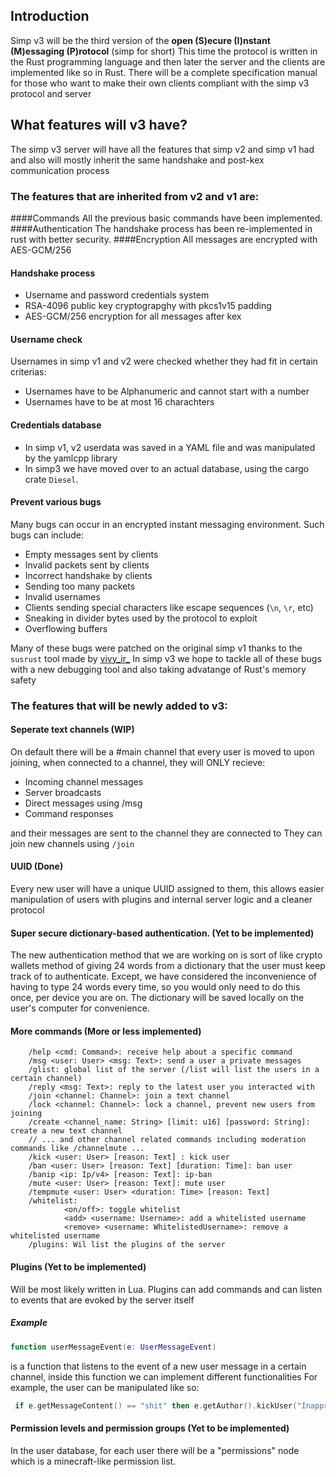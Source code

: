 ## Introduction
Simp v3 will be the third version of the **open (S)ecure (I)nstant (M)essaging (P)rotocol** (simp for short)
This time the protocol is written in the Rust programming language and then later the server and the clients are implemented like so in Rust.
There will be a complete specification manual for those who want to make their own clients compliant with the simp v3 protocol and server

## What features will v3 have?
The simp v3 server will have all the features that simp v2 and simp v1 had and also will mostly inherit the same handshake and post-kex communication process

### The features that are inherited from v2 and v1 are:
####Commands
All the previous basic commands have been implemented.
####Authentication
The handshake process has been re-implemented in rust with better security.
####Encryption
All messages are encrypted with AES-GCM/256

#### Handshake process
- Username and password credentials system
- RSA-4096 public key cryptograpghy with pkcs1v15 padding
- AES-GCM/256 encryption for all messages after kex

#### Username check
Usernames in simp v1 and v2 were checked whether they had fit in certain criterias:
- Usernames have to be Alphanumeric and cannot start with a number
- Usernames have to be at most 16 charachters

#### Credentials database
- In simp v1, v2 userdata was saved in a YAML file and was manipulated by the yamlcpp library
- In simp3 we have moved over to an actual database, using the cargo crate `Diesel`.

#### Prevent various bugs
Many bugs can occur in an encrypted instant messaging environment. Such bugs can include:
- Empty messages sent by clients
- Invalid packets sent by clients
- Incorrect handshake by clients
- Sending too many packets
- Invalid usernames
- Clients sending special characters like escape sequences (`\n`, `\r`, etc)
- Sneaking in divider bytes used by the protocol to exploit
-  Overflowing buffers

Many of these bugs were patched on the original simp v1 thanks to the `susrust` tool made by [vivy\_ir_](http://github.com/vivyir "vivy_ir_")
In simp v3 we hope to tackle all of these bugs with a new debugging tool and also taking advatange of Rust's memory safety

### The features that will be newly added to v3:
#### Seperate text channels (WIP)
On default there will be a #main channel that every user is moved to upon joining, when connected to a channel, they will ONLY recieve:
- Incoming channel messages
- Server broadcasts
- Direct messages using /msg
- Command responses

and their messages are sent to the channel they are connected to
They can join new channels using `/join`

#### UUID (Done)
Every new user will have a unique UUID assigned to them, this allows easier manipulation of users with plugins and internal server logic and a cleaner protocol

#### Super secure dictionary-based authentication. (Yet to be implemented)
The new authentication method that we are working on is sort of like crypto wallets method of giving 24 words from a dictionary that the user must keep track of to authenticate. Except, we have considered the inconvenience of having to type 24 words every time, so you would only need to do this once, per device you are on. The dictionary will be saved locally on the user's computer for convenience.

#### More commands (More or less implemented)
        /help <cmd: Command>: receive help about a specific command
        /msg <user: User> <msg: Text>: send a user a private messages
        /glist: global list of the server (/list will list the users in a certain channel)
        /reply <msg: Text>: reply to the latest user you interacted with
        /join <channel: Channel>: join a text channel
        /lock <channel: Channel>: lock a channel, prevent new users from joining
        /create <channel_name: String> [limit: u16] [password: String]: create a new text channel
		// ... and other channel related commands including moderation commands like /channelmute ...
        /kick <user: User> [reason: Text] : kick user
        /ban <user: User> [reason: Text] [duration: Time]: ban user
        /banip <ip: Ip/v4> [reason: Text]: ip-ban
        /mute <user: User> [reason: Text]: mute user
        /tempmute <user: User> <duration: Time> [reason: Text]
        /whitelist:
                <on/off>: toggle whitelist
                <add> <username: Username>: add a whitelisted username
                <remove> <username: WhitelistedUsername>: remove a whitelisted username
        /plugins: Wil list the plugins of the server
#### Plugins (Yet to be implemented)
Will be most likely written in Lua. Plugins can add commands and can listen to events that are evoked by the server itself

##### Example
```lua
function userMessageEvent(e: UserMessageEvent)
```
is a function that listens to the event of a new user message in a certain channel, inside this function we can implement different functionalities
For example, the user can be manipulated like so:
```lua
 if e.getMessageContent() == "shit" then e.getAuthor().kickUser("Inappropriate word!")
```
#### Permission levels and permission groups (Yet to be implemented)
In the user database, for each user there will be a "permissions" node which is a minecraft-like permission list.
